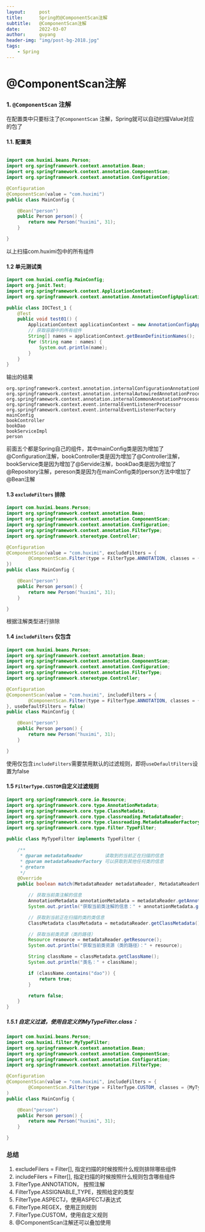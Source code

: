 ```yaml
---
layout:     post
title:      Spring的@ComponentScan注解
subtitle:   @ComponentScan注解
date:       2022-03-07
author:     guyang
header-img: "img/post-bg-2018.jpg"
tags:    
    - Spring  
---
```


#  @ComponentScan注解

### 1. `@ComponentScan` 注解

在配置类中只要标注了`@ComponentScan` 注解，Spring就可以自动扫描Value对应的包了

#### 1.1. 配置类

```java

import com.huximi.beans.Person;
import org.springframework.context.annotation.Bean;
import org.springframework.context.annotation.ComponentScan;
import org.springframework.context.annotation.Configuration;

@Configuration
@ComponentScan(value = "com.huximi")
public class MainConfig {

    @Bean("person")
    public Person person() {
        return new Person("huximi", 31);
    }

}

```

 以上扫描com.huximi包中的所有组件 

#### 1.2 单元测试类

```java
import com.huximi.config.MainConfig;
import org.junit.Test;
import org.springframework.context.ApplicationContext;
import org.springframework.context.annotation.AnnotationConfigApplicationContext;

public class IOCTest_1 {
    @Test
    public void test01() {
        ApplicationContext applicationContext = new AnnotationConfigApplicationContext(MainConfig.class);
        // 获取容器中的所有组件
        String[] names = applicationContext.getBeanDefinitionNames();
        for (String name : names) {
            System.out.println(name);
        }
    }
}
```

 输出的结果 

```
org.springframework.context.annotation.internalConfigurationAnnotationProcessor
org.springframework.context.annotation.internalAutowiredAnnotationProcessor
org.springframework.context.annotation.internalCommonAnnotationProcessor
org.springframework.context.event.internalEventListenerProcessor
org.springframework.context.event.internalEventListenerFactory
mainConfig
bookController
bookDao
bookServiceImpl
person
```

前面五个都是Spring自己的组件，其中mainConfig类是因为增加了@Configuration注解，bookController类是因为增加了@Controller注解，bookService类是因为增加了@Servide注解，bookDao类是因为增加了@Repository注解，pereson类是因为在mainConfig类的person方法中增加了@Bean注解

#### 1.3 `excludeFilters` 排除

```java
import com.huximi.beans.Person;
import org.springframework.context.annotation.Bean;
import org.springframework.context.annotation.ComponentScan;
import org.springframework.context.annotation.Configuration;
import org.springframework.context.annotation.FilterType;
import org.springframework.stereotype.Controller;

@Configuration
@ComponentScan(value = "com.huximi", excludeFilters = {
        @ComponentScan.Filter(type = FilterType.ANNOTATION, classes = { Controller.class })
})
public class MainConfig {

    @Bean("person")
    public Person person() {
        return new Person("huximi", 31);
    }

}
```

 根据注解类型进行排除 

#### 1.4 `includeFilters` 仅包含

```java
import com.huximi.beans.Person;
import org.springframework.context.annotation.Bean;
import org.springframework.context.annotation.ComponentScan;
import org.springframework.context.annotation.Configuration;
import org.springframework.context.annotation.FilterType;
import org.springframework.stereotype.Controller;

@Configuration
@ComponentScan(value = "com.huximi", includeFilters = {
        @ComponentScan.Filter(type = FilterType.ANNOTATION, classes = { Controller.class })
}, useDefaultFilters = false)
public class MainConfig {

    @Bean("person")
    public Person person() {
        return new Person("huximi", 31);
    }

}
```

 使用仅包含`includeFilters`需要禁用默认的过滤规则，即将`useDefaultFilters`设置为false 

#### 1.5 `FilterType.CUSTOM`自定义过滤规则

```java
import org.springframework.core.io.Resource;
import org.springframework.core.type.AnnotationMetadata;
import org.springframework.core.type.ClassMetadata;
import org.springframework.core.type.classreading.MetadataReader;
import org.springframework.core.type.classreading.MetadataReaderFactory;
import org.springframework.core.type.filter.TypeFilter;

public class MyTypeFilter implements TypeFilter {

    /**
     * @param metadataReader        读取到的当前正在扫描的信息
     * @param metadataReaderFactory 可以获取到其他任何类的信息
     * @return
     */
    @Override
    public boolean match(MetadataReader metadataReader, MetadataReaderFactory metadataReaderFactory) {

        // 获取当前类注解的信息
        AnnotationMetadata annotationMetadata = metadataReader.getAnnotationMetadata();
        System.out.println("获取当前类注解的信息：" + annotationMetadata.getAnnotationTypes());

        // 获取到当前正在扫描的类的类信息
        ClassMetadata classMetadata = metadataReader.getClassMetadata();

        // 获取当前类资源（类的路径）
        Resource resource = metadataReader.getResource();
        System.out.println("获取当前类资源（类的路径）：" + resource);

        String className = classMetadata.getClassName();
        System.out.println("类名：" + className);

        if (className.contains("dao")) {
            return true;
        }

        return false;
    }
}
```

##### 1.5.1 自定义过滤，使用自定义的MyTypeFilter.class：

```java
import com.huximi.beans.Person;
import com.huximi.filter.MyTypeFilter;
import org.springframework.context.annotation.Bean;
import org.springframework.context.annotation.ComponentScan;
import org.springframework.context.annotation.Configuration;
import org.springframework.context.annotation.FilterType;

@Configuration
@ComponentScan(value = "com.huximi", includeFilters = {
        @ComponentScan.Filter(type = FilterType.CUSTOM, classes = {MyTypeFilter.class }) }, useDefaultFilters = false
)
public class MainConfig {

    @Bean("person")
    public Person person() {
        return new Person("huximi", 31);
    }

}
```

### 总结

1. excludeFilers = Filter[], 指定扫描的时候按照什么规则排除哪些组件
2. includeFilers = Filter[], 指定扫描的时候按照什么规则包含哪些组件
3. FilterType.ANNOTATION， 按照注解
4. FilterType.ASSIGNABLE_TYPE，按照给定的类型
5. FilterType.ASPECTJ，使用ASPECTJ表达式
6. FilterType.REGEX，使用正则规则
7. FilterType.CUSTOM，使用自定义规则
8. @ComponentScan注解还可以叠加使用